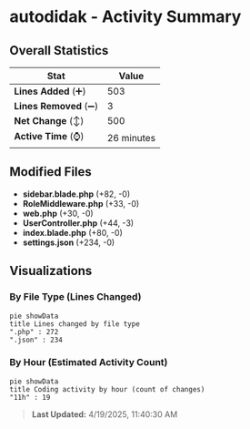 # autodidak - Activity Summary 

## Overall Statistics

| Stat                   | Value                                                             |
| ---------------------- | ----------------------------------------------------------------- |
| **Lines Added** (➕)   | 503                                          |
| **Lines Removed** (➖) | 3                                        |
| **Net Change** (↕)    | 500                |
| **Active Time** (⌚)   | 26 minutes |


## Modified Files
- **sidebar.blade.php** (+82, -0)
- **RoleMiddleware.php** (+33, -0)
- **web.php** (+30, -0)
- **UserController.php** (+44, -3)
- **index.blade.php** (+80, -0)
- **settings.json** (+234, -0)

## Visualizations

### By File Type (Lines Changed)

```mermaid
pie showData
title Lines changed by file type
".php" : 272
".json" : 234
```

### By Hour (Estimated Activity Count)

```mermaid
pie showData
title Coding activity by hour (count of changes)
"11h" : 19
```


> **Last Updated:** 4/19/2025, 11:40:30 AM